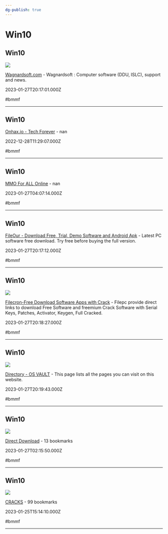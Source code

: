 ```yaml
---
dg-publish: true
---
```


# Win10

## Win10

![](https://www.wagnardsoft.com/sites/default/files/wagnardsoft_0.png)

[Wagnardsoft.com](https://www.wagnardsoft.com) - Wagnardsoft : Computer software (DDU, ISLC), support and news.

2023-01-27T20:17:01.000Z

#bmmf

---

## Win10

[Onhax.io - Tech Forever](https://onhax.io) - nan

2022-12-28T11:29:07.000Z

#bmmf

---

## Win10

[MMO For ALL Online](https://www.freetoolss.com) - nan

2023-01-27T04:07:14.000Z

#bmmf

---

## Win10

[FileOur - Download Free, Trial, Demo Software and Android Apk](https://www.fileour.com) - Latest PC software free download. Try free before buying the full version.

2023-01-27T20:17:12.000Z

#bmmf

---

## Win10

![](https://filepc.org/wp-content/uploads/2023/09/Filepc.png)

[Filecron-Free Download Software Apps with Crack](https://filecron.com) - Filepc provide direct links to download Free Software and freemium Crack Software with Serial Keys, Patches, Activator, Keygen, Full Cracked.

2023-01-27T20:18:27.000Z

#bmmf

---

## Win10

![](https://osvault.weebly.com/uploads/7/8/1/6/7816406/windows-logo-2021_orig.png)

[Directory - OS VAULT](https://osvault.weebly.com/directory.html) - This page lists all the pages you can visit on this website.

2023-01-27T20:19:43.000Z

#bmmf

---

## Win10

![](https://up.raindrop.io/collection/thumbs/290/921/42/fa695044df7b20f7c3ef5a895273b740.png)

[Direct Download](https://raindrop.io/whoisdsmith/direct-download-29092142/sort=title&perpage=30&page=0) - 13 bookmarks

2023-01-27T02:15:50.000Z

#bmmf

---

## Win10

![](https://up.raindrop.io/collection/thumbs/290/921/19/a0f607e4cc91e330fda3c6b19114afd0.png)

[CRACKS](https://raindrop.io/whoisdsmith/cracks-29092119/sort=title&perpage=30&page=0) - 99 bookmarks

2023-01-25T15:14:10.000Z

#bmmf

---

